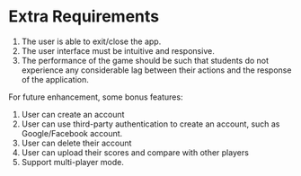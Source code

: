 # Extra Requirements

1. The user is able to exit/close the app.
2. The user interface must be intuitive and responsive.
3. The performance of the game should be such that students do not experience any considerable lag between their actions and the response of the application.


For future enhancement, some bonus features:

1. User can create an account
2. User can use third-party authentication to create an account, such as Google/Facebook account.
3. User can delete their account
4. User can upload their scores and compare with other players
5. Support multi-player mode.